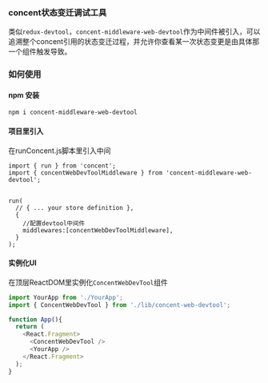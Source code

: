 ### concent状态变迁调试工具
类似`redux-devtool`，`concent-middleware-web-devtool`作为中间件被引入，可以追溯整个concent引用的状态变迁过程，并允许你查看某一次状态变更是由具体那一个组件触发导致。

### 如何使用
#### npm 安装
```
npm i concent-middleware-web-devtool
```
#### 项目里引入
在runConcent.js脚本里引入中间
```
import { run } from 'concent';
import { concentWebDevToolMiddleware } from 'concent-middleware-web-devtool';


run(
  // { ... your store definition },
  {
    //配置devtool中间件
    middlewares:[concentWebDevToolMiddleware],
  }
);
```

#### 实例化UI
在顶层ReactDOM里实例化`ConcentWebDevTool`组件

```javascript
import YourApp from './YourApp';
import { ConcentWebDevTool } from './lib/concent-web-devtool';

function App(){
  return (
    <React.Fragment>
      <ConcentWebDevTool />
      <YourApp />
    </React.Fragment>
  );
}

```
